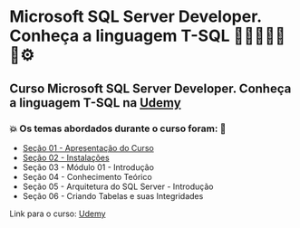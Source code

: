# Microsoft SQL Server Developer. Conheça a linguagem T-SQL 👩🏻‍💻🤯🤖🎲⚙️
## Curso Microsoft SQL Server Developer. Conheça a linguagem T-SQL na [Udemy](https://www.udemy.com/course/sql-server-2017-fundamentos-profissionais-em-t-sql/)
### 💥 Os temas abordados durante o curso foram: 🚀
- [Seção 01 - Apresentação do Curso](https://github.com/romulovieira777/Microsoft_SQL_Server_Developer_Conheca_a_Linguagem_T_SQL/tree/main/Secao_01_Apresentacao_do_Curso)
- [Seção 02 - Instalações](https://github.com/romulovieira777/Microsoft_SQL_Server_Developer_Conheca_a_Linguagem_T_SQL/tree/main/Secao_02_Instalacoes)
- Seção 03 - Módulo 01 - Introdução
- Seção 04 - Conhecimento Teórico
- Seção 05 - Arquitetura do SQL Server - Introdução
- Seção 06 - Criando Tabelas e suas Integridades

Link para o curso: [Udemy](https://www.udemy.com/course/sql-server-2017-fundamentos-profissionais-em-t-sql/)
